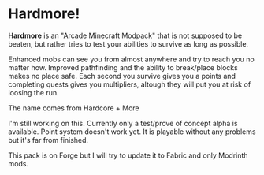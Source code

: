 # Hardmore!

**Hardmore** is an "Arcade Minecraft Modpack" that is not supposed to be beaten, but rather tries to test your abilities to survive as long as possible. 

Enhanced mobs can see you from almost anywhere and try to reach you no matter how. Improved pathfinding and the ability to break/place blocks makes no place safe.
Each second you survive gives you a points and completing quests gives you multipliers, altough they will put you at risk of loosing the run.


The name comes from Hardcore + More

I'm still working on this. Currently only a test/prove of concept alpha is available. Point system doesn't work yet.
It is playable without any problems but it's far from finished.

This pack is on Forge but I will try to update it to Fabric and only Modrinth mods.
